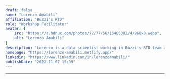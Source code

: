 ```yaml
---
draft: false
name: "Lorenzo Amabili"
affiliation: "Buzzi's RTD"
role: "Workshop Facilitator"
avatar: {
    src: "https://s.hdnux.com/photos/72/77/56/15465382/4/960x0.webp",
    alt: "Lorenzo Amabili"
}
description: "Lorenzo is a data scientist working in Buzzi's RTD team and an independent researcher in data visualization. His research interests are Visualization Education, Visual Storytelling, HCI, and Information Visualization."
homepage: "https://lorenzo-amabili.netlify.app/"
linkedin: "https://www.linkedin.com/in/lorenzoamabili/"
publishDate: "2022-11-07 15:39"
---
```

****